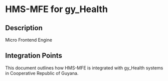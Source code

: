 # HMS-MFE for gy_Health

## Description

Micro Frontend Engine

## Integration Points

This document outlines how HMS-MFE is integrated with gy_Health systems in Cooperative Republic of Guyana.
